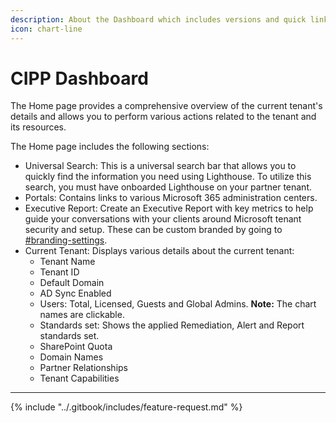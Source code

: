 ```yaml
---
description: About the Dashboard which includes versions and quick links
icon: chart-line
---
```


# CIPP Dashboard

The Home page provides a comprehensive overview of the current tenant's details and allows you to perform various actions related to the tenant and its resources.

The Home page includes the following sections:

* Universal Search: This is a universal search bar that allows you to quickly find the information you need using Lighthouse. To utilize this search, you must have onboarded Lighthouse on your partner tenant.
* Portals: Contains links to various Microsoft 365 administration centers.
* Executive Report: Create an Executive Report with key metrics to help guide your conversations with your clients around Microsoft tenant security and setup. These can be custom branded by going to [#branding-settings](cipp/settings/#branding-settings "mention").
* Current Tenant: Displays various details about the current tenant:
  * Tenant Name
  * Tenant ID
  * Default Domain
  * AD Sync Enabled
  * Users: Total, Licensed, Guests and Global Admins. **Note:** The chart names are clickable.
  * Standards set: Shows the applied Remediation, Alert and Report standards set.
  * SharePoint Quota
  * Domain Names
  * Partner Relationships
  * Tenant Capabilities

***

{% include "../.gitbook/includes/feature-request.md" %}
